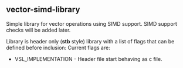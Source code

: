 ## vector-simd-library

Simple library for vector operations using SIMD support. SIMD support checks will be added later.

Library is header only (__stb__ style) library with a list of flags that can be defined before inclusion: Current flags are:
- VSL_IMPLEMENTATION - Header file start behaving as c file.
